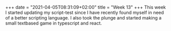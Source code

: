 +++
date = "2021-04-05T08:31:09+02:00"
title = "Week 13"
+++
This week I started updating my script-test since I have recently found myself in need of a better scripting language. I also took the plunge and started making a small textbased game in typescript and react.
